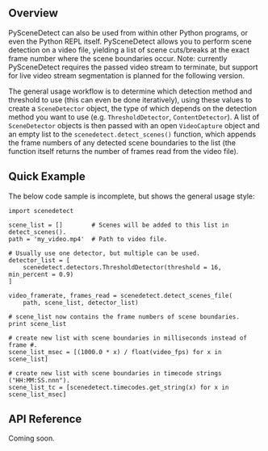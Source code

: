 
Overview
----------------------------------------------------------

PySceneDetect can also be used from within other Python programs, or even the Python REPL itself.  PySceneDetect allows you to perform scene detection on a video file, yielding a list of scene cuts/breaks at the exact frame number where the scene boundaries occur.  Note: currently PySceneDetect requires the passed video stream to terminate, but support for live video stream segmentation is planned for the following version.

The general usage workflow is to determine which detection method and threshold to use (this can even be done iteratively), using these values to create a `SceneDetector` object, the type of which depends on the detection method you want to use (e.g. `ThresholdDetector`, `ContentDetector`).  A list of `SceneDetector` objects is then passed with an open `VideoCapture` object and an empty list to the `scenedetect.detect_scenes()` function, which appends the frame numbers of any detected scene boundaries to the list (the function itself returns the number of frames read from the video file).


Quick Example
----------------------------------------------------------

The below code sample is incomplete, but shows the general usage style:

    import scenedetect

    scene_list = []        # Scenes will be added to this list in detect_scenes().
    path = 'my_video.mp4'  # Path to video file.

    # Usually use one detector, but multiple can be used.
    detector_list = [
        scenedetect.detectors.ThresholdDetector(threshold = 16, min_percent = 0.9)
    ]

    video_framerate, frames_read = scenedetect.detect_scenes_file(
        path, scene_list, detector_list)

    # scene_list now contains the frame numbers of scene boundaries.
    print scene_list

    # create new list with scene boundaries in milliseconds instead of frame #.
    scene_list_msec = [(1000.0 * x) / float(video_fps) for x in scene_list]

    # create new list with scene boundaries in timecode strings ("HH:MM:SS.nnn").
    scene_list_tc = [scenedetect.timecodes.get_string(x) for x in scene_list_msec]


API Reference
----------------------------------------------------------

Coming soon.

